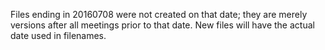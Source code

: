 Files ending in 20160708 were not created on that date; they are merely versions after all meetings prior to that date. New files will have the actual date used in filenames.
